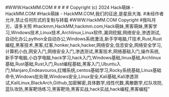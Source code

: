 #WWW.HackMM.COM
#<!--(^･ｪ･^)--欢迎来到Hack萌妹学习,人类的进化就靠你了-WWW.HackMM.COM--ฅ•ω•ฅ-->
#<!--(^･ｪ･^)--Copyright©HackMM.COM--ฅ•ω•ฅ-->
#<!--(^･ｪ･^)--PC端Google和Firefox支持良好,手机端支持良好--ฅ•ω•ฅ-->
#<!--(^･ｪ･^)--前进!不择手段的前进!--ฅ•ω•ฅ-->
Copyright (c) 2024 Hack萌妹 - HackMM.COM
#Hack萌妹 - HackMM.COM,我们的征途,是星辰大海.
#未经作者允许,禁止任何形式的复制与转载
#WWW.HackMM.COM Copyright
#我叫月刃，请多关照
#hackmm,HackMM,hackmm.com,Hack萌妹,黑客萌妹,黑客学习,Windows技术,Linux技术,Archlinux,Linux软件,漏洞挖掘,网络安全,渗透测试,自动化办公,python全自动办公,Windows系统激活,新手学电脑,IT技术,Rust,Rust编程,黑客技术,黑客,红客,honker,hack,hacker,网络安全,信息安全,网络安全学习,计算机小白,网安入门,网络安全入门,渗透测试,黑客技术,网络基础入门,操作系统,新手学电脑,小白学电脑,hack学习,hack入门,Windows基础,linux基础,Archlinux基础,Rust基础,Rust入门,Rust编程基础,黑客入门,Ubuntu入门,Manjaro,Endeavouros,红帽系统,centos基础学习,Rocky系统基础,Linux基础命令,Windows批处理,Windows安全,Linux安全,Kali基础,Kali渗透测试,KaliLinux,BlackArch,Github,加密解密,具体数学,线性代数,离散数学,红队攻防,蓝队攻防,黑客靶场练习,黑客靶场,黑客实战,hack实战,hack编程,黑客编程"

